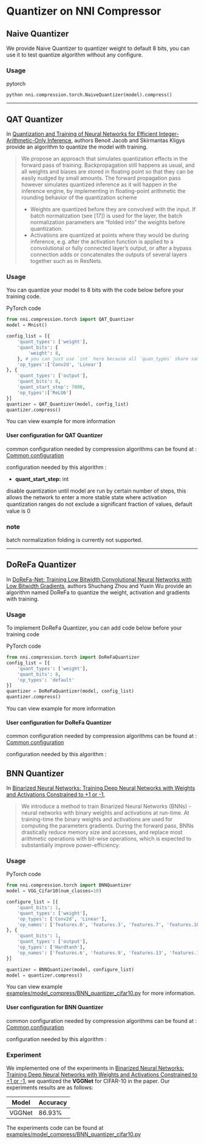 Quantizer on NNI Compressor
===
## Naive Quantizer

We provide Naive Quantizer to quantizer weight to default 8 bits, you can use it to test quantize algorithm without any configure.

### Usage
pytorch
```
python nni.compression.torch.NaiveQuantizer(model).compress()
```

***

## QAT Quantizer
In [Quantization and Training of Neural Networks for Efficient Integer-Arithmetic-Only Inference](http://openaccess.thecvf.com/content_cvpr_2018/papers/Jacob_Quantization_and_Training_CVPR_2018_paper.pdf), authors Benoit Jacob and Skirmantas Kligys provide an algorithm to quantize the model with training.

>We propose an approach that simulates quantization effects in the forward pass of training. Backpropagation still happens as usual, and all weights and biases are stored in floating point so that they can be easily nudged by small amounts. The forward propagation pass however simulates quantized inference as it will happen in the inference engine, by implementing in floating-point arithmetic the rounding behavior of the quantization scheme
>* Weights are quantized before they are convolved with the input. If batch normalization (see [17]) is used for the layer, the batch normalization parameters are “folded into” the weights before quantization.
>* Activations are quantized at points where they would be during inference, e.g. after the activation function is applied to a convolutional or fully connected layer’s output, or after a bypass connection adds or concatenates the outputs of several layers together such as in ResNets.


### Usage
You can quantize your model to 8 bits with the code below before your training code.

PyTorch code
```python
from nni.compression.torch import QAT_Quantizer
model = Mnist()

config_list = [{
    'quant_types': ['weight'],
    'quant_bits': {
        'weight': 8,
    }, # you can just use `int` here because all `quan_types` share same bits length, see config for `ReLu6` below.
    'op_types':['Conv2d', 'Linear']
}, {
    'quant_types': ['output'],
    'quant_bits': 8,
    'quant_start_step': 7000,
    'op_types':['ReLU6']
}]
quantizer = QAT_Quantizer(model, config_list)
quantizer.compress()
```

You can view example for more information

#### User configuration for QAT Quantizer
common configuration needed by compression algorithms can be found at : [Common configuration](./Overview.md#User-configuration-for-a-compression-algorithm)

configuration needed by this algorithm :

* **quant_start_step:** int

disable quantization until model are run by certain number of steps, this allows the network to enter a more stable
state where activation quantization ranges do not exclude a signiﬁcant fraction of values, default value is 0

### note
batch normalization folding is currently not supported.
***

## DoReFa Quantizer
In [DoReFa-Net: Training Low Bitwidth Convolutional Neural Networks with Low Bitwidth Gradients](https://arxiv.org/abs/1606.06160), authors Shuchang Zhou and Yuxin Wu provide an algorithm named DoReFa to quantize the weight, activation and gradients with training.

### Usage
To implement DoReFa Quantizer, you can add code below before your training code

PyTorch code
```python
from nni.compression.torch import DoReFaQuantizer
config_list = [{ 
    'quant_types': ['weight'],
    'quant_bits': 8, 
    'op_types': 'default' 
}]
quantizer = DoReFaQuantizer(model, config_list)
quantizer.compress()
```

You can view example for more information

#### User configuration for DoReFa Quantizer
common configuration needed by compression algorithms can be found at : [Common configuration](./Overview.md#User-configuration-for-a-compression-algorithm)

configuration needed by this algorithm :


## BNN Quantizer
In [Binarized Neural Networks: Training Deep Neural Networks with Weights and Activations Constrained to +1 or -1](https://arxiv.org/abs/1602.02830), 

>We introduce a method to train Binarized Neural Networks (BNNs) - neural networks with binary weights and activations at run-time. At training-time the binary weights and activations are used for computing the parameters gradients. During the forward pass, BNNs drastically reduce memory size and accesses, and replace most arithmetic operations with bit-wise operations, which is expected to substantially improve power-efficiency.


### Usage

PyTorch code
```python
from nni.compression.torch import BNNQuantizer
model = VGG_Cifar10(num_classes=10)

configure_list = [{
    'quant_bits': 1,
    'quant_types': ['weight'],
    'op_types': ['Conv2d', 'Linear'],
    'op_names': ['features.0', 'features.3', 'features.7', 'features.10', 'features.14', 'features.17', 'classifier.0', 'classifier.3']
}, {
    'quant_bits': 1,
    'quant_types': ['output'],
    'op_types': ['Hardtanh'],
    'op_names': ['features.6', 'features.9', 'features.13', 'features.16', 'features.20', 'classifier.2', 'classifier.5']
}]

quantizer = BNNQuantizer(model, configure_list)
model = quantizer.compress()
```

You can view example [examples/model_compress/BNN_quantizer_cifar10.py]( https://github.com/microsoft/nni/tree/master/examples/model_compress/BNN_quantizer_cifar10.py) for more information.

#### User configuration for BNN Quantizer
common configuration needed by compression algorithms can be found at : [Common configuration](./Overview.md#User-configuration-for-a-compression-algorithm)

configuration needed by this algorithm :

### Experiment
We implemented one of the experiments in [Binarized Neural Networks: Training Deep Neural Networks with Weights and Activations Constrained to +1 or -1](https://arxiv.org/abs/1602.02830), we quantized the **VGGNet** for CIFAR-10 in the paper. Our experiments results are as follows:

| Model         | Accuracy  | 
| ------------- | --------- | 
| VGGNet        | 86.93%    |


The experiments code can be found at [examples/model_compress/BNN_quantizer_cifar10.py]( https://github.com/microsoft/nni/tree/master/examples/model_compress/BNN_quantizer_cifar10.py) 